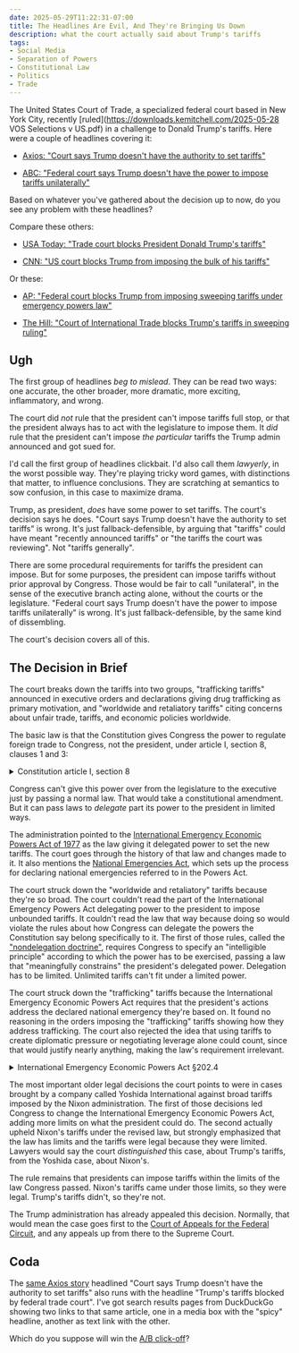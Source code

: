 ```yaml
---
date: 2025-05-29T11:22:31-07:00
title: The Headlines Are Evil, And They're Bringing Us Down
description: what the court actually said about Trump's tariffs
tags:
- Social Media
- Separation of Powers
- Constitutional Law
- Politics
- Trade
---
```


The United States Court of Trade, a specialized federal court based in New York City, recently [ruled](https://downloads.kemitchell.com/2025-05-28 VOS Selections v US.pdf) in a challenge to Donald Trump's tariffs.  Here were a couple of headlines covering it:

- [Axios: "Court says Trump doesn't have the authority to set tariffs"](https://www.axios.com/2025/05/28/trump-tariffs-trade-court-ruling)

- [ABC: "Federal court says Trump doesn't have the power to impose tariffs unilaterally"](https://abcnews.go.com/Politics/federal-court-trump-power-impose-tariffs-unilaterally/story?id=122290881)

Based on whatever you've gathered about the decision up to now, do you see any problem with these headlines?

Compare these others:

- [USA Today: "Trade court blocks President Donald Trump's tariffs"](https://www.usatoday.com/story/news/politics/2025/05/28/trump-tariffs-blocked-trade-court/83909721007/)

- [CNN: "US court blocks Trump from imposing the bulk of his tariffs"](https://www.cnn.com/2025/05/28/business/us-court-blocks-trumps-tariffs)

Or these:

- [AP: "Federal court blocks Trump from imposing sweeping tariffs under emergency powers law"](https://apnews.com/article/trump-tariffs-trade-court-0392dbd59f548e49ad4f64254ae3f94a)

- [The Hill: "Court of International Trade blocks Trump's tariffs in sweeping ruling"](https://thehill.com/homenews/administration/5322889-court-rules-trump-tariffs/)

## Ugh

The first group of headlines _beg to mislead_.  They can be read two ways: one accurate, the other broader, more dramatic, more exciting, inflammatory, and wrong.

The court did _not_ rule that the president can't impose tariffs full stop, or that the president always has to act with the legislature to impose them.  It _did_ rule that the president can't impose _the particular_ tariffs the Trump admin announced and got sued for.

I'd call the first group of headlines clickbait.  I'd also call them _lawyerly_, in the worst possible way.  They're playing tricky word games, with distinctions that matter, to influence conclusions.  They are scratching at semantics to sow confusion, in this case to maximize drama.

Trump, as president, _does_ have some power to set tariffs.  The court's decision says he does.  "Court says Trump doesn't have the authority to set tariffs" is wrong.  It's just fallback-defensible, by arguing that "tariffs" could have meant "recently announced tariffs" or "the tariffs the court was reviewing".  Not "tariffs generally".

There are some procedural requirements for tariffs the president can impose.  But for some purposes, the president can impose tariffs without prior approval by Congress.  Those would be fair to call "unilateral", in the sense of the executive branch acting alone, without the courts or the legislature.  "Federal court says Trump doesn't have the power to impose tariffs unilaterally" is wrong.  It's just fallback-defensible, by the same kind of dissembling.

The court's decision covers all of this.

## The Decision in Brief

The court breaks down the tariffs into two groups, "trafficking tariffs" announced in executive orders and declarations giving drug trafficking as primary motivation, and "worldwide and retaliatory tariffs" citing concerns about unfair trade, tariffs, and economic policies worldwide.

The basic law is that the Constitution gives Congress the power to regulate foreign trade to Congress, not the president, under article I, section 8, clauses 1 and 3:

<details>
<summary>Constitution article I, section 8</summary>
<blockquote>
<p>The Congress shall have Power To <mark>lay and collect Taxes, Duties, Imposts and Excises</mark>, to pay the Debts and provide for the common Defence and general Welfare of the United States; but all Duties, Imposts and Excises shall be uniform throughout the United States;</p>
<p>…</p>
<p><mark>To regulate Commerce with foreign Nations</mark>, and among the several States, and with the Indian Tribes;</p>
</blockquote>
</details>

Congress can't give this power over from the legislature to the executive just by passing a normal law.  That would take a constitutional amendment.  But it can pass laws to _delegate_ part its power to the president in limited ways.

The administration pointed to the [International Emergency Economic Powers Act of 1977](https://en.wikipedia.org/wiki/International_Emergency_Economic_Powers_Act) as the law giving it delegated power to set the new tariffs.  The court goes through the history of that law and changes made to it.  It also mentions the [National Emergencies Act](https://en.wikipedia.org/wiki/National_Emergencies_Act), which sets up the process for declaring national emergencies referred to in the Powers Act.

The court struck down the "worldwide and retaliatory" tariffs because they're so broad.  The court couldn't read the part of the International Emergency Powers Act delegating power to the president to impose unbounded tariffs.  It couldn't read the law that way because doing so would violate the rules about how Congress can delegate the powers the Constitution say belong specifically to it.  The first of those rules, called the ["nondelegation doctrine"](http://localhost:8080/2025/05/29/Trump-Tariff-Decision), requires Congress to specify an "intelligible principle" according to which the power has to be exercised, passing a law that "meaningfully constrains" the president's delegated power.  Delegation has to be limited.  Unlimited tariffs can't fit under a limited power.

The court struck down the "trafficking" tariffs because the International Emergency Economic Powers Act requires that the president's actions address the declared national emergency they're based on.  It found no reasoning in the orders imposing the "trafficking" tariffs showing how they address trafficking.  The court also rejected the idea that using tariffs to create diplomatic pressure or negotiating leverage alone could count, since that would justify nearly anything, making the law's requirement irrelevant.

<details>
<summary>International Emergency Economic Powers Act §202.4</summary>
<blockquote>
<ol type=a>
  <li>Any authority granted to the President by section 203 <mark>may be exercised to deal with</mark> any unusual and extraordinary threat, which has its source in whole or substantial part outside the United States, to the national security, foreign policy, or economy of the United States, if the President declares a national emergency with respect to such threat.</li>
  <li>The authorities granted to the President by section 203 <mark>may only be exercised to deal with</mark> an unusual and extraordinary threat with respect to which a national emergency has been declared for purposes of this title <mark>and may not be exercised for any other purpose</mark>. Any exercise of such authorities to deal with any new threat shall be based on a new declaration of national emergency which must be with respect to such threat.
  </li>
</ol>
</blockquote>
</details>

The most important older legal decisions the court points to were in cases brought by a company called Yoshida International against broad tariffs imposed by the Nixon administration.  The first of those decisions led Congress to change the International Emergency Economic Powers Act, adding more limits on what the president could do.  The second actually upheld Nixon's tariffs under the revised law, but strongly emphasized that the law has limits and the tariffs were legal because they were limited.  Lawyers would say the court _distinguished_ this case, about Trump's tariffs, from the Yoshida case, about Nixon's.

The rule remains that presidents can impose tariffs within the limits of the law Congress passed.  Nixon's tariffs came under those limits, so they were legal.  Trump's tariffs didn't, so they're not.

The Trump administration has already appealed this decision.  Normally, that would mean the case goes first to the [Court of Appeals for the Federal Circuit](https://en.wikipedia.org/wiki/United_States_Court_of_Appeals_for_the_Federal_Circuit), and any appeals up from there to the Supreme Court.

## Coda

The [same Axios story](https://www.axios.com/2025/05/28/trump-tariffs-trade-court-ruling) headlined "Court says Trump doesn't have the authority to set tariffs" also runs with the headline "Trump's tariffs blocked by federal trade court".  I've got search results pages from DuckDuckGo showing two links to that same article, one in a media box with the "spicy" headline, another as text link with the other.

Which do you suppose will win the [A/B click-off](https://en.wikipedia.org/wiki/A/B_testing)?
